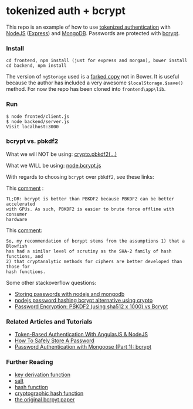 # tokenized auth + bcrypt

This repo is an example of how to use [tokenized authentication](http://stackoverflow.com/questions/1592534/what-is-token-based-authentication) 
with
[NodeJS](https://nodejs.org/) ([Express](http://expressjs.com/)) and [MongoDB](https://www.mongodb.org/). Passwords are protected with [bcrypt](http://en.wikipedia.org/wiki/Bcrypt). 

### Install
```
cd frontend, npm install (just for express and morgan), bower install
cd backend, npm install
```
The version of `ngStorage` used is a [forked copy](https://github.com/raynode/ngStorage) not in Bower.
It is useful because the author has included a very awesome `$localStorage.$save()` method. For now
the repo has been cloned into `frontend\app\lib`.

### Run
```
$ node fronted/client.js 
$ node backend/server.js
Visit localhost:3000
```
### bcrypt vs. pbkdf2

What we will NOT be using: [crypto.pbkdf2(...)](https://nodejs.org/api/crypto.html#crypto_crypto_pbkdf2_password_salt_iterations_keylen_digest_callback)

What we WILL be using: [node.bcrypt.js](https://github.com/ncb000gt/node.bcrypt.js/)

With regards to choosing `bcrypt` over `pbkdf2`, see these links:

This
[comment](http://security.stackexchange.com/questions/4781/do-any-security-experts-recommend-bcrypt-for-password-storage#comment26855_6415)
:
```
TL;DR: bcrypt is better than PBKDF2 because PBKDF2 can be better accelerated
with GPUs. As such, PBKDF2 is easier to brute force offline with consumer
hardware
```

This [comment](http://stackoverflow.com/a/1561245/1409233): 
```
So, my recommendation of bcrypt stems from the assumptions 1) that a Blowfish
has had a similar level of scrutiny as the SHA-2 family of hash functions, and
2) that cryptanalytic methods for ciphers are better developed than those for
hash functions.
```

Some other stackoverflow questions:
* [Storing passwords with nodejs and mongodb](http://stackoverflow.com/questions/6951563/storing-passwords-with-node-js-and-mongodb)
* [nodejs password hashing bcrypt alternative using crypto](http://stackoverflow.com/a/22820185/1409233)
* [Password Encryption: PBKDF2 (using sha512 x 1000) vs Bcrypt](http://stackoverflow.com/a/5531194/1409233)

### Related Articles and Tutorials
* [Token-Based Authentication With AngularJS & NodeJS](http://code.tutsplus.com/tutorials/token-based-authentication-with-angularjs-nodejs--cms-22543)
* [How To Safely Store A Password](http://codahale.com/how-to-safely-store-a-password/)
* [Password Authentication with Mongoose (Part 1): bcrypt](http://devsmash.com/blog/password-authentication-with-mongoose-and-bcrypt)

### Further Reading
* [key derivation function](http://en.wikipedia.org/wiki/Key_derivation_function)
* [salt](http://en.wikipedia.org/wiki/Salt_(cryptography))
* [hash function](http://en.wikipedia.org/wiki/Hash_function)
* [cryptographic hash function](http://en.wikipedia.org/wiki/Cryptographic_hash_function)
* [the original bcrpyt paper](https://www.usenix.org/legacy/events/usenix99/provos/provos.pdf)
